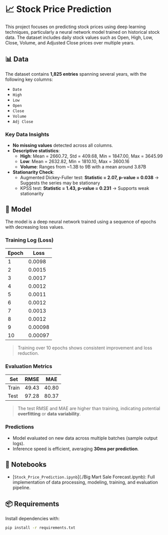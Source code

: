 # 📈 Stock Price Prediction

This project focuses on predicting stock prices using deep learning techniques, particularly a neural network model trained on historical stock data. The dataset includes daily stock values such as Open, High, Low, Close, Volume, and Adjusted Close prices over multiple years.

## 📊 Data

The dataset contains **1,825 entries** spanning several years, with the following key columns:

- `Date`
- `High`
- `Low`
- `Open`
- `Close`
- `Volume`
- `Adj Close`

### Key Data Insights

- **No missing values** detected across all columns.
- **Descriptive statistics**:
  - **High**: Mean = 2660.72, Std = 409.68, Min = 1847.00, Max = 3645.99
  - **Low**: Mean = 2632.82, Min = 1810.10, Max = 3600.16
  - **Volume**: Ranges from ~1.3B to 9B with a mean around 3.87B
- **Stationarity Check**:
  - Augmented Dickey-Fuller test: **Statistic = 2.07, p-value = 0.038** → Suggests the series may be stationary
  - KPSS test: **Statistic = 1.43, p-value = 0.231** → Supports weak stationarity

## 🧠 Model

The model is a deep neural network trained using a sequence of epochs with decreasing loss values.

### Training Log (Loss)

| Epoch | Loss     |
|-------|----------|
| 1     | 0.0098   |
| 2     | 0.0015   |
| 3     | 0.0017   |
| 4     | 0.0012   |
| 5     | 0.0011   |
| 6     | 0.0012   |
| 7     | 0.0013   |
| 8     | 0.0012   |
| 9     | 0.00098  |
| 10    | 0.00097  |

> Training over 10 epochs shows consistent improvement and loss reduction.

### Evaluation Metrics

| Set   | RMSE       | MAE         |
|--------|------------|-------------|
| Train  | 49.43      | 40.80       |
| Test   | 97.28      | 80.37       |

> The test RMSE and MAE are higher than training, indicating potential **overfitting** or **data variability**.

### Predictions

- Model evaluated on new data across multiple batches (sample output logs).
- Inference speed is efficient, averaging **30ms per prediction**.

## 📁 Notebooks

- [`Stock_Price_Prediction.ipynb`](./Big Mart Sale Forecast.ipynb): Full implementation of data processing, modeling, training, and evaluation pipeline.

## 📦 Requirements

Install dependencies with:

```bash
pip install -r requirements.txt

